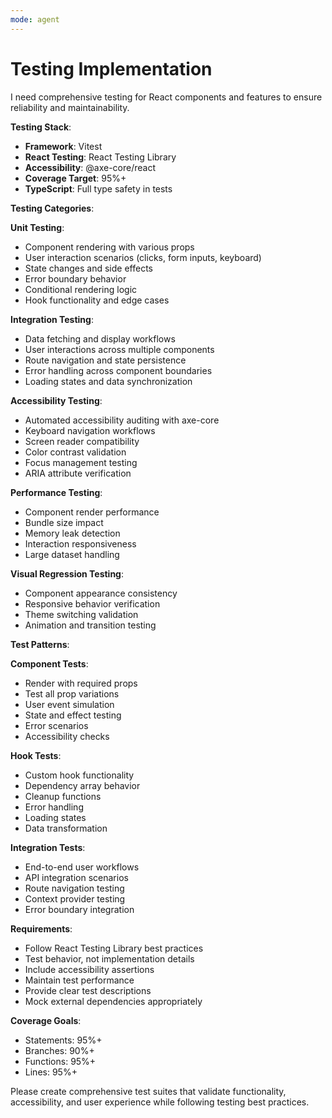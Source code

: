 ```yaml
---
mode: agent
---
```


# Testing Implementation

I need comprehensive testing for React components and features to ensure reliability and maintainability.

**Testing Stack**:

- **Framework**: Vitest
- **React Testing**: React Testing Library
- **Accessibility**: @axe-core/react
- **Coverage Target**: 95%+
- **TypeScript**: Full type safety in tests

**Testing Categories**:

**Unit Testing**:

- Component rendering with various props
- User interaction scenarios (clicks, form inputs, keyboard)
- State changes and side effects
- Error boundary behavior
- Conditional rendering logic
- Hook functionality and edge cases

**Integration Testing**:

- Data fetching and display workflows
- User interactions across multiple components
- Route navigation and state persistence
- Error handling across component boundaries
- Loading states and data synchronization

**Accessibility Testing**:

- Automated accessibility auditing with axe-core
- Keyboard navigation workflows
- Screen reader compatibility
- Color contrast validation
- Focus management testing
- ARIA attribute verification

**Performance Testing**:

- Component render performance
- Bundle size impact
- Memory leak detection
- Interaction responsiveness
- Large dataset handling

**Visual Regression Testing**:

- Component appearance consistency
- Responsive behavior verification
- Theme switching validation
- Animation and transition testing

**Test Patterns**:

**Component Tests**:

- Render with required props
- Test all prop variations
- User event simulation
- State and effect testing
- Error scenarios
- Accessibility checks

**Hook Tests**:

- Custom hook functionality
- Dependency array behavior
- Cleanup functions
- Error handling
- Loading states
- Data transformation

**Integration Tests**:

- End-to-end user workflows
- API integration scenarios
- Route navigation testing
- Context provider testing
- Error boundary integration

**Requirements**:

- Follow React Testing Library best practices
- Test behavior, not implementation details
- Include accessibility assertions
- Maintain test performance
- Provide clear test descriptions
- Mock external dependencies appropriately

**Coverage Goals**:

- Statements: 95%+
- Branches: 90%+
- Functions: 95%+
- Lines: 95%+

Please create comprehensive test suites that validate functionality, accessibility, and user experience while following testing best practices.
